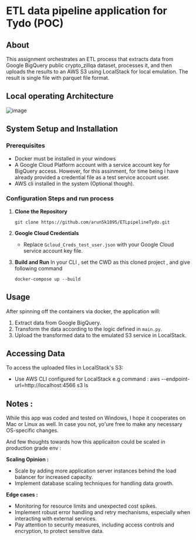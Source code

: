 # ETL data pipeline application for Tydo (POC)

## About

This assignment orchestrates an ETL process that extracts data from Google BigQuery public crypto_zillqa dataset, processes it, and then uploads the results to an AWS S3 using LocalStack for local emulation. The result is single file with parquet file format.


## Local operating Architecture

![image](https://github.com/arun5k1095/ETLpipelineTydo/assets/46933151/342f8e49-cd9b-48a4-89b3-ba043cc5d32f)


## System Setup and Installation

### Prerequisites

- Docker must be installed in your windows
- A Google Cloud Platform account with a service account key for BigQuery access.
  However, for this assinment, for time being i have already provided a credential file as a test service account user.
- AWS cli installed in the system (Optional though).

### Configuration Steps and run process

1. **Clone the Repository**
    ```
    git clone https://github.com/arun5k1095/ETLpipelineTydo.git
    ```
   
2. **Google Cloud Credentials**
    - Replace `Gcloud_Creds_test_user.json` with your Google Cloud service account key file.

3. **Build and Run**
	In your CLI  , set the CWD as this cloned project , and give following command 
    ```
    docker-compose up --build
    ```

## Usage

After spinning off the containers via docker, the application will:
1. Extract data from Google BigQuery.
2. Transform the data according to the logic defined in `main.py`.
3. Upload the transformed data to the emulated S3 service in LocalStack.

## Accessing Data

To access the uploaded files in LocalStack's S3:
- Use AWS CLI configured for LocalStack
   e.g  command :  aws --endpoint-url=http://localhost:4566 s3 ls

## Notes :
While this app was coded and tested on Windows, I hope it cooperates on Mac or Linux as well. In case you not, yo'ure free to make any necessary OS-specific changes.

And few thoughts towards how this applicaiton could be scaled in production grade env :

**Scaling Opinion :**
- Scale by adding more application server instances behind the load balancer for increased capacity.
- Implement database scaling techniques for handling data growth.

**Edge cases :**
- Monitoring for resource limits and unexpected cost spikes.
- Implement robust error handling and retry mechanisms, especially when interacting with external services.
- Pay attention to security measures, including access controls and encryption, to protect sensitive data.



